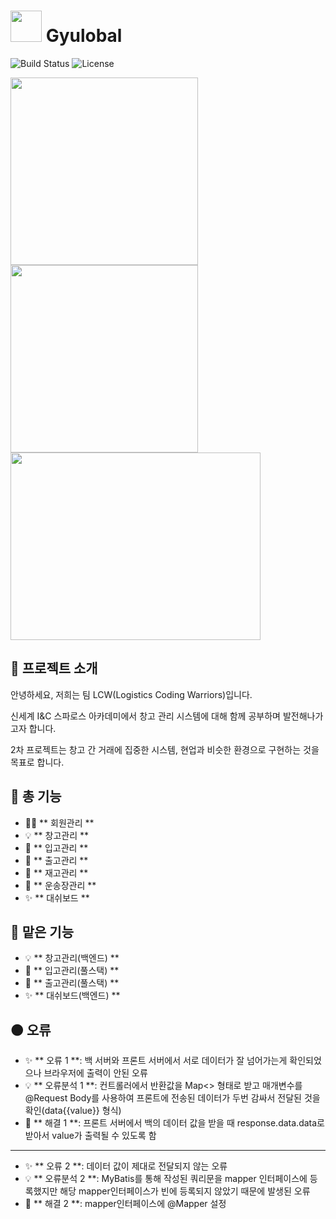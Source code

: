 # <img src="https://github.com/user-attachments/assets/a9726406-91b9-41a6-8843-48e27123a427" width="50" height="50"/> Gyulobal

![Build Status](https://img.shields.io/badge/-java-brightgreen)
![License](https://img.shields.io/badge/-React-blue)

<img src="https://github.com/user-attachments/assets/072cfbcb-f5c8-41fd-848f-2a8db066308b"  width="300" height="300"/>
<img src="https://github.com/user-attachments/assets/305c0389-c6c5-4510-9ad1-2913c1f474f7"  width="300" height="300"/>
<img src="https://github.com/user-attachments/assets/1aff0f16-c30d-4907-a332-27f27cc800fc"  width="400" height="300"/>

## 🚀 프로젝트 소개

안녕하세요, 저희는 팀 LCW(Logistics Coding Warriors)입니다. 


신세계 I&C 스파로스 아카데미에서 창고 관리 시스템에 대해 함께 공부하며 발전해나가고자 합니다.


2차 프로젝트는 창고 간 거래에 집중한 시스템, 현업과 비슷한 환경으로 구현하는 것을 목표로 합니다.


## 🔴 총 기능

- 👨‍👧 ** 회원관리 **  
- 💡 ** 창고관리 **
- 🚀 ** 입고관리 **
- 💫 ** 출고관리 **
- 🌟 ** 재고관리 **
- 🔎 ** 운송장관리 **
- ✨ ** 대쉬보드 **

## 🔴 맡은 기능

- 💡 ** 창고관리(백엔드) **
- 🚀 ** 입고관리(풀스택) **
- 💫 ** 출고관리(풀스택) **
- ✨ ** 대쉬보드(백엔드) **


## 🟠 오류

- ✨ ** 오류 1 **: 백 서버와 프론트 서버에서 서로 데이터가 잘 넘어가는게 확인되었으나 브라우저에 출력이 안된 오류
- 💡 ** 오류분석 1 **: 컨트롤러에서 반환값을 Map<> 형태로 받고 매개변수를 @Request Body를 사용하여 프론트에 전송된 데이터가 두번 감싸서 전달된 것을 확인(data{{value}} 형식)
- 🚀 ** 해결 1 **: 프론트 서버에서 백의 데이터 값을 받을 때 response.data.data로 받아서 value가 출력될 수 있도록 함
--------------
- ✨ ** 오류 2 **: 데이터 값이 제대로 전달되지 않는 오류
- 💡 ** 오류분석 2 **: MyBatis를 통해 작성된 쿼리문을 mapper 인터페이스에 등록했지만 해당 mapper인터페이스가 빈에 등록되지 않았기 때문에 발생된 오류 
- 🚀 ** 해결 2 **: mapper인터페이스에 @Mapper 설정
